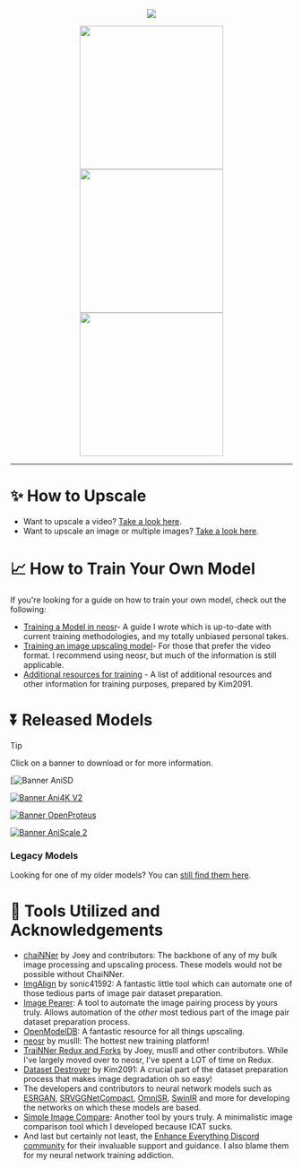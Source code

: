 <p align="center">
  <img src="https://github.com/Sirosky/Upscale-Hub/assets/2752448/a36d9d0a-e975-48ef-8281-003ad4a84c7f"/>
</p>

<p align="center">
<img src="https://github.com/Sirosky/Upscale-Hub/assets/2752448/1c9009c0-2358-4f23-8596-945afff8824b" width="256"/> <img src="https://github.com/Sirosky/Upscale-Hub/assets/2752448/0071c44d-f3ba-4a20-b33a-82e023395f61" width="256"/> <img src="https://github.com/Sirosky/Upscale-Hub/assets/2752448/e2295014-f222-4531-8a17-991609cd2bd8" width="256"/>
</p>

******

# ✨ How to Upscale

- Want to upscale a video? [Take a look here](https://github.com/Sirosky/Upscale-Hub/wiki/%F0%9F%93%BA-How-to-Upscale-a-Video).
- Want to upscale an image or multiple images? [Take a look here](https://github.com/Sirosky/Upscale-Hub/wiki/%F0%9F%93%B7-How-to-Upscale-an-Image-or-Multiple-Images).

# 📈 How to Train Your Own Model

If you're looking for a guide on how to train your own model, check out the following:

- [Training a Model in neosr](https://github.com/Sirosky/Upscale-Hub/wiki/%F0%9F%93%88-Training-a-Model-in-NeoSR)- A guide I wrote which is up-to-date with current training methodologies, and my totally unbiased personal takes.
- [Training an image upscaling model](https://www.youtube.com/watch?v=iH7-eYlf7eg)- For those that prefer the video format. I recommend using neosr, but much of the information is still applicable.
- [Additional resources for training](https://github.com/Kim2091/training-info) - A list of additional resources and other information for training purposes, prepared by Kim2091.

# ⏬ Released Models

> [!TIP]
> Click on a banner to download or for more information.

[![Banner AniSD](https://github.com/Sirosky/Upscale-Hub/releases/tag/AniSD-RealPLKSR)

[![Banner Ani4K V2](https://github.com/Sirosky/Upscale-Hub/assets/2752448/ff8eba86-fe90-4b2b-9c51-44248da81c20)](https://github.com/Sirosky/Upscale-Hub/releases/tag/Ani4K-v2)

[![Banner OpenProteus](https://github.com/Sirosky/Upscale-Hub/assets/2752448/2c8280d1-35ab-4691-9768-ff436d98d2d8)](https://github.com/Sirosky/Upscale-Hub/releases/tag/OpenProteus)

[![Banner AniScale 2](https://github.com/Sirosky/Upscale-Hub/assets/2752448/b474d30a-98e4-402a-9a80-bf01682b2306)](https://github.com/Sirosky/Upscale-Hub/releases/tag/AniScale2)

### **Legacy Models**

Looking for one of my older models? You can [still find them here](https://github.com/Sirosky/Upscale-Hub/blob/main/Legacy/Legacy%20Models.md).

# 🤝 Tools Utilized and Acknowledgements

- [chaiNNer](https://chainner.app/) by Joey and contributors: The backbone of any of my bulk image processing and upscaling process. These models would not be possible without ChaiNNer.
- [ImgAlign](https://github.com/sonic41592/ImgAlign) by sonic41592: A fantastic little tool which can automate one of those tedious parts of image pair dataset preparation.
- [Image Pearer](https://github.com/Sirosky/Image-Pearer): A tool to automate the image pairing process by yours truly. Allows automation of the _other_ most tedious part of the image pair dataset preparation process.
- [OpenModelDB](https://openmodeldb.info/): A fantastic resource for all things upscaling.
- [neosr](https://github.com/muslll/neosr) by muslll: The hottest new training platform!
- [TraiNNer Redux and Forks](https://github.com/joeyballentine/traiNNer-redux) by Joey, muslll and other contributors. While I've largely moved over to neosr, I've spent a LOT of time on Redux.
- [Dataset Destroyer](https://github.com/Kim2091/helpful-scripts/tree/main/Dataset%20Destroyer) by Kim2091: A crucial part of the dataset preparation process that makes image degradation oh so easy!
- The developers and contributors to neural network models such as [ESRGAN]([url](https://github.com/xinntao/ESRGAN)), [SRVGGNetCompact]([url](https://github.com/xinntao/Real-ESRGAN)), [OmniSR](https://github.com/Francis0625/Omni-SR), [SwinIR]([url](https://github.com/JingyunLiang/SwinIR)) and more for developing the networks on which these models are based.
- [Simple Image Compare](https://github.com/Sirosky/Simple-Image-Compare): Another tool by yours truly. A minimalistic image comparison tool which I developed because ICAT sucks.
- And last but certainly not least, the [Enhance Everything Discord community](https://discord.gg/cpAUpDK) for their invaluable support and guidance. I also blame them for my neural network training addiction.


